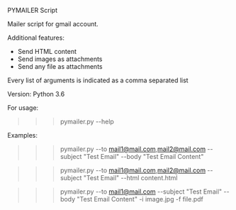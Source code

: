 PYMAILER Script

Mailer script for gmail account.

Additional features:
 - Send HTML content
 - Send images as attachments
 - Send any file as attachments

Every list of arguments is indicated as a comma separated list

Version: Python 3.6

For usage:
>>> pymailer.py --help

Examples:

>>> pymailer.py --to mail1@mail.com,mail2@mail.com --subject "Test Email" --body "Test Email Content"

>>> pymailer.py --to mail1@mail.com,mail2@mail.com --subject "Test Email" --html content.html

>>> pymailer.py --to mail1@mail.com --subject "Test Email" --body "Test Email Content" -i image.jpg -f file.pdf
